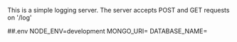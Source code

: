 This is a simple logging server.
The server accepts POST and GET requests on '/log'

##.env
NODE_ENV=development
MONGO_URI=
DATABASE_NAME=
